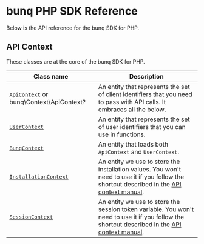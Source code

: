 # bunq PHP SDK Reference

Below is the API reference for the bunq SDK for PHP.

## API Context

These classes are at the core of the bunq SDK for PHP.

| Class name  | Description | 
| ------------- | ------------- |
| [`ApiContext`](src/Context/ApiContext.php) or bunq\Context\ApiContext? | An entity that represents the set of client identifiers that you need to pass with API calls. It embraces all the below.|
| [`UserContext`](src/Context/UserContext.php) | An entity that represents the set of user identifiers that you can use in functions. |
| [`BunqContext`](src/Context/BunqContext.php) | An entity that loads both `ApiContext` and `UserContext`. |
| [`InstallationContext`](src/Context/InstallationContext.php) | An entity we use to store the installation values. You won't need to use it if you follow the shortcut described in the [API context manual](sdk_php#usage). |
| [`SessionContext`](src/Context/SessionContext.php) | An entity we use to store the session token variable. You won't need to use it if you follow the shortcut described in the [API context manual](sdk_php#usage). |
